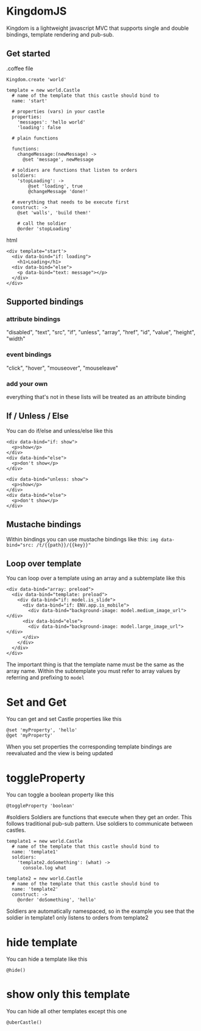 # KingdomJS

Kingdom is a lightweight javascript MVC that supports single and double bindings, template rendering and pub-sub.

## Get started

.coffee file
```
Kingdom.create 'world'

template = new world.Castle
  # name of the template that this castle should bind to
  name: 'start'
  
  # properties (vars) in your castle
  properties:
    'messages': 'hello world'
    'loading': false
    
  # plain functions
  
  functions:
    changeMessage:(newMessage) ->
      @set 'message', newMessage
      
  # soldiers are functions that listen to orders
  soldiers:
    'stopLoading': ->
        @set 'loading', true
        @changeMessage 'done!'
        
  # everything that needs to be execute first
  construct: ->
    @set 'walls', 'build them!'
    
    # call the soldier
    @order 'stopLoading'
```

html
```
<div template="start'>
  <div data-bind="if: loading">
    <h1>Loading</h1>
  <div data-bind="else">
    <p data-bind="text: message"></p>
  </div>
</div>
```

## Supported bindings
### attribute bindings
"disabled", "text", "src", "if", "unless", "array", "href", "id", "value", "height", "width"

### event bindings
"click", "hover", "mouseover", "mouseleave"

### add your own
everything that's not in these lists will be treated as an attribute binding

## If / Unless / Else
You can do if/else and unless/else like this

```
<div data-bind="if: show">
  <p>show</p>
</div>
<div data-bind="else">
  <p>don't show</p>
</div>
```

```
<div data-bind="unless: show">
  <p>show</p>
</div>
<div data-bind="else">
  <p>don't show</p>
</div>
```

## Mustache bindings
Within bindings you can use mustache bindings like this:
`img data-bind="src: /t/{{path}}/{{key}}"`

## Loop over template
You can loop over a template using an array and a subtemplate like this

```
<div data-bind="array: preload">
  <div data-bind="template: preload">
    <div data-bind="if: model.is_slide">
      <div data-bind="if: ENV.app.is_mobile">
        <div data-bind="background-image: model.medium_image_url"></div>
      <div data-bind="else">
        <div data-bind="background-image: model.large_image_url"></div>
      </div>
    </div>
  </div>
</div>
```

The important thing is that the template name must be the same as the array name. 
Within the subtemplate you must refer to array values by referring and prefixing to `model`

# Set and Get
You can get and set Castle properties like this
```
@set 'myProperty', 'hello'
@get 'myProperty'
```

When you set properties the corresponding template bindings are reevaluated and the view is being updated

# toggleProperty
You can toggle a boolean property like this
```
@toggleProperty 'boolean'
```

#soldiers
Soldiers are functions that execute when they get an order. This follows traditional pub-sub pattern. Use soldiers to communicate between castles. 

```
template1 = new world.Castle
  # name of the template that this castle should bind to
  name: 'template1'
  soldiers:
    'template2.doSomething': (what) ->
      console.log what

template2 = new world.Castle
  # name of the template that this castle should bind to
  name: 'template2'
  construct: ->
    @order 'doSomething', 'hello'
```

Soldiers are automatically namespaced, so in the example you see that the soldier in template1 only listens to orders from  template2

# hide template
You can hide a template like this
```
@hide()
```

# show only this template
You can hide all other templates except this one
```
@uberCastle()
```
